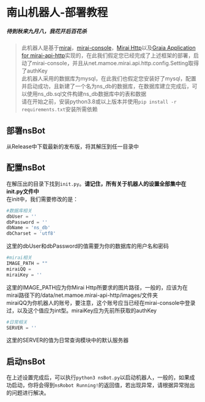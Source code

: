 # 南山机器人-部署教程
##### 待到秋来九月八，我花开后百花杀
> 此机器人是基于[mirai](https://github.com/mamoe/mirai)，[mirai-console](https://github.com/mamoe/mirai-console)，[Mirai Http](https://github.com/project-mirai/mirai-api-http)以及[Graia Application for mirai-api-http](https://github.com/GraiaProject/Application)实现的，在此我们假定您已经完成了上述框架的部署，启动了mirai-console，并且从net.mamoe.mirai.api.http.config.Setting取得了authKey  
> 此机器人采用的数据库为mysql，在此我们也假定您安装好了mysql，配置并启动成功，且新建了一个名为ns_db的数据库，在数据库建立完成后，可以使用ns_db.sql文件构建ns_db数据库中的表和数据  
> 请在开始之前，安装python3.8或以上版本并使用`pip install -r requirements.txt`安装所需依赖

## 部署nsBot
从Release中下载最新的发布版，将其解压到任一目录中
## 配置nsBot 
在解压出的目录下找到`init.py`。**请记住，所有关于机器人的设置全部集中在init.py文件中**  
在init中，我们需要修改的是：
```python
#数据库相关
dbUser = ''
dbPassword = ''
dbName = 'ns_db'
dbCharset = 'utf8'
```
这里的dbUser和dbPassword的值需要为你的数据库的用户名和密码
```python
#mirai相关
IMAGE_PATH = ""
miraiQQ =
miraiKey = ''
```
这里的IMAGE_PATH应为你Mirai Http所要求的图片路径，一般的，应该为在mirai路径下的/data/net.mamoe.mirai-api-http/images/文件夹  
miraiQQ为你机器人的账号，要注意，这个账号应当已经在mirai-console中登录过，以及这个值应为int型。miraiKey应为先前所获取的authKey
```python
#日常相关
SERVER = ''
```
这里的SERVER的值为日常查询模块中的默认服务器

## 启动nsBot
在上述设置完成后，可以执行`python3 nsBot.py`以启动机器人，一般的，如果成功启动，你将会得到`nsRobot Running!`的返回值，若出现异常，请根据异常抛出的问题进行解决。